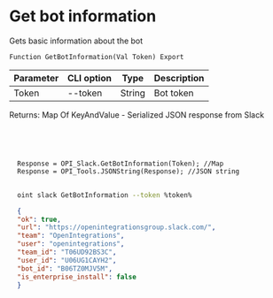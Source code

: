 ﻿---
sidebar_position: 1
---

# Get bot information
 Gets basic information about the bot



`Function GetBotInformation(Val Token) Export`

  | Parameter | CLI option | Type | Description |
  |-|-|-|-|
  | Token | --token | String | Bot token |

  
  Returns:  Map Of KeyAndValue - Serialized JSON response from Slack

<br/>




```bsl title="Code example"
  
  
  Response = OPI_Slack.GetBotInformation(Token); //Map
  Response = OPI_Tools.JSONString(Response); //JSON string
```



```sh title="CLI command example"
    
  oint slack GetBotInformation --token %token%

```

```json title="Result"
  {
  "ok": true,
  "url": "https://openintegrationsgroup.slack.com/",
  "team": "OpenIntegrations",
  "user": "openintegrations",
  "team_id": "T06UD92BS3C",
  "user_id": "U06UG1CAYH2",
  "bot_id": "B06TZ0MJV5M",
  "is_enterprise_install": false
  }

```

